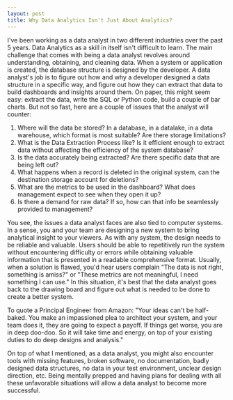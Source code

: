 ```yaml
---
layout: post
title: Why Data Analytics Isn't Just About Analytics?
---
```


I've been working as a data analyst in two different industries over the past 5 years. Data Analytics as a skill in itself isn't difficult to learn. The main challenge that comes with being a data analyst revolves around understanding, obtaining, and cleaning data. When a system or application is created, the database structure is designed by the developer. A data analyst's job is to figure out how and why a developer designed a data structure in a specific way, and figure out how they can extract that data to build dashboards and insights around them. On paper, this might seem easy: extract the data, write the SQL or Python code, build a couple of bar charts. But not so fast, here are a couple of issues that the analyst will counter:

  1. Where will the data be stored? In a database, in a datalake, in a data warehouse, which format is most suitable? Are there storage limitations?
  2. What is the Data Extraction Process like? Is it efficient enough to extract data without affecting the efficiency of the system database?
  3. Is the data accurately being extracted? Are there specific data that are being left out?
  4. What happens when a record is deleted in the original system, can the destination storage account for deletions? 
  5. What are the metrics to be used in the dashboard? What does management expect to see when they open it up?
  6. Is there a demand for raw data? If so, how can that info be seamlessly provided to management?

You see, the issues a data analyst faces are also tied to computer systems. In a sense, you and your team are designing a new system to bring analytical insight to your viewers. As with any system, the design needs to be reliable and valuable. Users should be able to repetitively run the system without encountering difficulty or errors while obtaining valuable information that is presented in a readable comprehensive format. Usually, when a solution is flawed, you'd hear users complain "The data is not right, something is amiss?" or "These metrics are not meaningful, I need something I can use." In this situation, it's best that the data analyst goes back to the drawing board and figure out what is needed to be done to create a better system.

To quote a Principal Engineer from Amazon: "Your ideas can't be half-baked. You make an impassioned plea to architect your system, and your team does it, they are going to expect a payoff. If things get worse, you are in deep doo-doo. So it will take time and energy, on top of your existing duties to do deep designs and analysis." 

On top of what I mentioned, as a data analyst, you might also encounter tools with missing features, broken software, no documentation, badly designed data structures, no data in your test environment, unclear design direction, etc. Being mentally prepped and having plans for dealing with all these unfavorable situations will allow a data analyst to become more successful.

